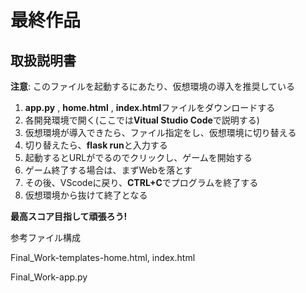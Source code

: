 # 最終作品
## 取扱説明書
**注意**: このファイルを起動するにあたり、仮想環境の導入を推奨している
1. **app.py** , **home.html** , **index.html**ファイルをダウンロードする
2. 各開発環境で開く(ここでは**Vitual Studio Code**で説明する)
3. 仮想環境が導入できたら、ファイル指定をし、仮想環境に切り替える
4. 切り替えたら、**flask run**と入力する
5. 起動するとURLがでるのでクリックし、ゲームを開始する
6. ゲーム終了する場合は、まずWebを落とす
7. その後、VScodeに戻り、**CTRL+C**でプログラムを終了する
8. 仮想環境から抜けて終了となる

**最高スコア目指して頑張ろう!**

参考ファイル構成

Final_Work-templates-home.html, index.html

Final_Work-app.py

